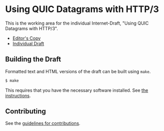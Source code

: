 # Using QUIC Datagrams with HTTP/3

This is the working area for the individual Internet-Draft, "Using QUIC Datagrams with HTTP/3".

* [Editor's Copy](https://davidschinazi.github.io/draft-h3-datagram/draft-schinazi-quic-h3-datagram.html)
* [Individual Draft](https://tools.ietf.org/html/draft-schinazi-quic-h3-datagram)

## Building the Draft

Formatted text and HTML versions of the draft can be built using `make`.

```sh
$ make
```

This requires that you have the necessary software installed.  See
[the instructions](https://github.com/martinthomson/i-d-template/blob/master/doc/SETUP.md).


## Contributing

See the
[guidelines for contributions](https://github.com/DavidSchinazi/draft-h3-datagram/blob/master/CONTRIBUTING.md).
